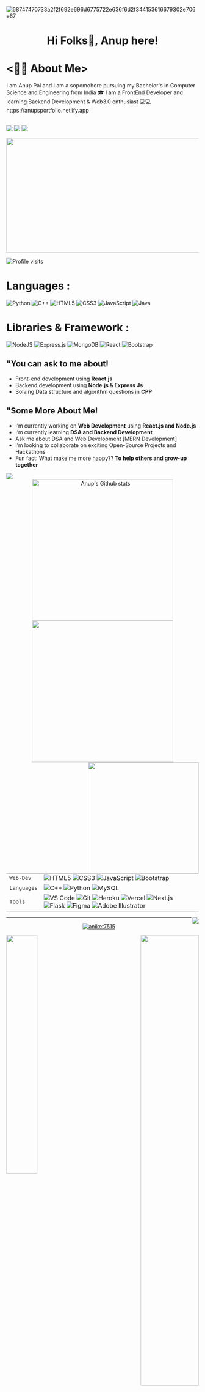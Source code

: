 ![68747470733a2f2f692e696d6775722e636f6d2f344153616679302e706e67](https://user-images.githubusercontent.com/80635510/149666617-b194a515-9bee-492e-8c47-90ef758fbb97.png)
<h1 align="center">Hi Folks👋, Anup here!</h1>
<!-- <h3 align="center">I am a Computer Science student & Web developer.</h3> -->
<h1><👨‍💻 About Me></h1>
    I am Anup Pal and I am a sopomohore pursuing my Bachelor's in Computer Science and Engineering from India 🎓 I am a FrontEnd Developer and learning Backend Development & Web3.0 enthusiast 💻💻
https://anupsportfolio.netlify.app
   <br>
    <br/>
<!--      Links      -->
     
     
[![](https://img.shields.io/badge/-anup_pal-blue?style=for-the-badge&logo=Linkedin&logoColor=white&linkhttps://www.linkedin.com/in/anup-pal-ba73a01b6/)](https://www.linkedin.com/in/anup-pal-ba73a01b6/)
[![](https://img.shields.io/badge/-anuppal602@gmail.com-c14438?style=for-the-badge&logo=gmail&logoColor=white&link=mailto:anuppal)](mailto:anuppal602@gmail.com)
[![](https://img.shields.io/badge/-Anup0099-171515?style=for-the-badge&logo=github&logoColor=white)](https://github.com/anup0099)




<!-- <br /> -->
<div align="center">
  <img src="https://media.giphy.com/media/dWesBcTLavkZuG35MI/giphy.gif" width="600" height="300"/>
</div>

<!-- - 😁💻🔌 Travelling | Fitness | Movies | Football | Cricket | Swimming | Coding  -->

![Profile visits](https://visitor-badge.laobi.icu/badge?page_id=aniket7515)

<h1>Languages :</h1> 

![Python](https://img.shields.io/badge/-Python-black?style=for-the-badge&logo=Python)
![C++](https://img.shields.io/badge/-C++-00599C?style=for-the-badge&logo=c%2B%2B)
![HTML5](https://img.shields.io/badge/-HTML5-E34F26?style=for-the-badge&logo=html5&logoColor=white)
![CSS3](https://img.shields.io/badge/-CSS3-1572B6?style=for-the-badge&logo=css3)
![JavaScript](https://img.shields.io/badge/-JavaScript-black?style=for-the-badge&logo=javascript)
![Java](https://img.shields.io/badge/-Java-yellow?style=for-the-badge&logo=java)


<h1>Libraries & Framework :</h1>

![NodeJS](https://img.shields.io/badge/node.js-6DA55F?style=for-the-badge&logo=node.js&logoColor=white)
![Express.js](https://img.shields.io/badge/express.js-%23404d59.svg?style=for-the-badge&logo=express&logoColor=%2361DAFB)
![MongoDB](https://img.shields.io/badge/-MongoDB-4DB33D?style=for-the-badge&logo=mongodb)
![React](https://img.shields.io/badge/react-%2320232a.svg?style=for-the-badge&logo=react&logoColor=%2361DAFB)
![Bootstrap](https://img.shields.io/badge/bootstrap-%23563D7C.svg?style=for-the-badge&logo=bootstrap&logoColor=white)

## **"You can ask to me about!**
- Front-end development using **React.js**
- Backend development using **Node.js & Express Js**
- Solving Data structure and algorithm questions in **CPP**

 
## **"Some More About Me!**
- I’m currently working on **Web Development** using **React.js and Node.js**
- I’m currently learning **DSA and Backend Development**
- Ask me about DSA and Web Development [MERN Development]
- I’m looking to collaborate on exciting Open-Source Projects and Hackathons
- Fun fact: What make me more happy?? **To help others and grow-up together**
    
<div>
<img src="https://github-readme-activity-graph-1.josr3.repl.co/graph?username=Anup0099&theme=radical&bg_color=00000000&point=00000000&line=FC6401&hide_border=true&custom_title=Keep+Exploring,+Learning+and+Contributing+away...&color=969696&area=true&area_color=FC6401">
</div>
<div align="center">
<img width="370px" src="https://github-readme-stats.vercel.app/api?username=Anup0099&show_icons=true&theme=radical&count_private=true&hide_border=true&title_color=FC6401&icon_color=FC6401&bg_color=0D111700&text_color=969696&custom_title=Anup's+Github+Stats" alt="Anup's Github stats" />
<img width="370px" src="http://github-readme-streak-stats.herokuapp.com?user=Anup0099&hide_border=true&background=0D111700&border=943BDD00&fire=CB0044&sideNums=FC6401&currStreakLabel=ff96e6e&currStreakNum=969696&sideLabels=FC6401&dates=969696&stroke=7F1DA2" />
</div>
<span><img align="right" src="https://github-readme-stats.vercel.app/api/top-langs/?username=Anup0099&theme=radical&title_color=F16707&hide_border=true" width="290px" data-canonical-></span>


|               |           |
|       ---     |    ---    |
| `Web-Dev`     | ![HTML5](https://img.shields.io/badge/-HTML5-CC2400?style=for-the-badge&logo=html5&logoColor=white) ![CSS3](https://img.shields.io/badge/-CSS3-E24800?style=for-the-badge&logo=css3) ![JavaScript](https://img.shields.io/badge/-JavaScript-FE7601?style=for-the-badge&logo=javascript) ![Bootstrap](https://img.shields.io/badge/bootstrap-FE9A00?style=for-the-badge&logo=bootstrap&logoColor=white)|
| `Languages`   | ![C++](https://img.shields.io/badge/-C++-034D9A?style=for-the-badge&logo=c%2B%2B) ![Python](https://img.shields.io/badge/-Python-1F65AC?style=for-the-badge&logo=Python&logoColor=white) ![MySQL](https://img.shields.io/badge/-MySQL-307BBD?style=for-the-badge&logo=mysql&logoColor=white)|
| `Tools`       | ![VS Code](https://img.shields.io/badge/Visual_Studio_Code-5D1A60?style=for-the-badge&logo=visual%20studio%20code&logoColor=white) ![Git](https://img.shields.io/badge/Git-682181?style=for-the-badge&logo=git&logoColor=white) ![Heroku](https://img.shields.io/badge/Heroku-AA2690?style=for-the-badge&logo=heroku&logoColor=white) ![Vercel](https://img.shields.io/badge/vercel-AA42F1.svg?style=for-the-badge&logo=vercel&logoColor=white) ![Next.js](https://img.shields.io/badge/next.js-000000?style=for-the-badge&logo=next.js&logoColor=white) ![Flask](https://img.shields.io/badge/flask-%23000.svg?style=for-the-badge&logo=flask&logoColor=white) ![Figma](https://img.shields.io/badge/figma-%23F24E1E.svg?style=for-the-badge&logo=figma&logoColor=white) ![Adobe Illustrator](https://img.shields.io/badge/adobeillustrator-%23FF9A00.svg?style=for-the-badge&logo=adobeillustrator&logoColor=white)|


<img align="right" src="https://komarev.com/ghpvc/?username=your-github-JOS-RE&style=flat-square&color=232323">
<hr>

 

<p align="center"> <a href="https://github.com/ryo-ma/github-profile-trophy"><img src="https://github-profile-trophy.vercel.app/?username=Anup0099&theme=darkhub&no-bg=true&row=1&margin-w=15&margin-h=15" alt="aniket7515" /></a> </p>

<!-- <img align="center" alt="GIF" src="coding-freak.gif?raw=true" width="450" height="290" />  -->
<p align = "left">
     <img src = "https://github-readme-streak-stats.herokuapp.com/?user=Anup0099&theme=radical" align = "left" width="40%">
</p>
<p align = "right">
   <img src = "https://github-readme-stats.vercel.app/api?username=Anup0099&show_icons=true&theme=radical" align = "right" width="55%">
</p>

<!-- <p align = "center">
     <img src = "https://github-readme-stats.vercel.app/api/top-langs/?username=aniket7515&theme=tokyonight" align = "center" width="50%">
</p> -->

<p align="center">
<a href="https://github.com/Anup0099/github-readme-activity-graph">
 <img src="https://activity-graph.herokuapp.com/graph?username=Anup0099&theme=react-dark&area=true&hide_border=true" width="100%">
</a>
</p>
 <h2 align="center">Productivity Stats📈 !! 😊</h2>
 
 <table>
  <tr>
    <td><img src="https://github-profile-summary-cards.vercel.app/api/cards/profile-details?username=Anup0099&theme=monokai"  display=block width=100% height=auto  alt="1" >   </td>
  </tr> 
   
 <tr>
   <td><img src="https://activity-graph.herokuapp.com/graph?username=Anup0099&bg_color=1a1b27&color=be90f2&line=638fda&point=35aea1&area=true"  display=block width=100% height=auto alt="3" ></td>
  </td>
  </tr>
  <tr><td>😀</td></tr>    

- **[Detailed Stats](https://gitstats.me/Anup0099)**

